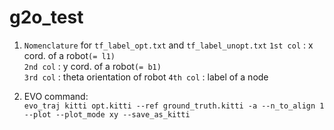 # g2o_test #


1. `Nomenclature` for `tf_label_opt.txt` and `tf_label_unopt.txt`
	`1st col` : x cord. of a robot`(= l1)`   
 	`2nd col` : y cord. of a robot`(= b1)`  
 	`3rd col` : theta orientation of robot 
 	`4th col` : label of a node  

2. EVO command:  
	`evo_traj kitti opt.kitti --ref ground_truth.kitti -a --n_to_align 1 --plot --plot_mode xy --save_as_kitti`
